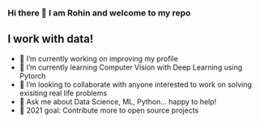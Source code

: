 ### Hi there 👋 I am Rohin and welcome to my repo

<!--
**RohinSequeira/RohinSequeira** is a ✨ _special_ ✨ repository because its `README.md` (this file) appears on your GitHub profile.

Here are some ideas to get you started:

- 🔭 I’m currently working on ...
- 🌱 I’m currently learning ...
- 👯 I’m looking to collaborate on ...
- 🤔 I’m looking for help with ...
- 💬 Ask me about ...
- 📫 How to reach me: ...
- 😄 Pronouns: ...
- ⚡ Fun fact: ...
-->

## I work with data!
- 🔭 I’m currently working on improving my profile
- 🌱 I’m currently learning Computer Vision with Deep Learning using Pytorch
- 👯 I’m looking to collaborate with anyone interested to work on solving exisiting real life problems
- 💬 Ask me about Data Science, ML, Python... happy to help!
- 🥅 2021 goal: Contribute more to open source projects



